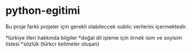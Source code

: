 # python-egitimi

 Bu proje farklı projeler için gerekli olabileccek oublic verilerini içermektedir.

 *türkiye illeri hakkında bilgiler
 *doğal dil işleme için örnek isim ve soyisim listesi
 *sözlük  (türkcr kelimeler oluşan)
